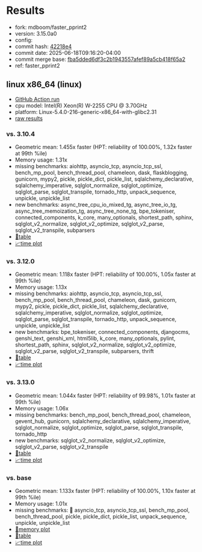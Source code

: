 # Results

- fork: mdboom/faster_pprint2
- version: 3.15.0a0
- config: 
- commit hash: [42218e4](https://github.com/mdboom/cpython/commit/42218e4)
- commit date: 2025-06-18T09:16:20-04:00
- commit merge base: [fba5dded6df3c2b1943557afef89a5cb418f65a2](https://github.com/python/cpython/commit/fba5dded6df3c2b1943557afef89a5cb418f65a2)
- ref: faster_pprint2

## linux x86_64 (linux)

- [GitHub Action run](https://github.com/faster-cpython/benchmarking/actions/runs/15733947517)
- cpu model: Intel(R) Xeon(R) W-2255 CPU @ 3.70GHz
- platform: Linux-5.4.0-216-generic-x86_64-with-glibc2.31
- [raw results](bm-20250618-linux-x86_64-mdboom-faster_pprint2-3.15.0a0-42218e4.json)

### vs. 3.10.4

- Geometric mean: 1.455x faster (HPT: reliability of 100.00%, 1.32x faster at 99th %ile)
- Memory usage: 1.31x
- missing benchmarks: aiohttp, asyncio_tcp, asyncio_tcp_ssl, bench_mp_pool, bench_thread_pool, chameleon, dask, flaskblogging, gunicorn, mypy2, pickle, pickle_dict, pickle_list, sqlalchemy_declarative, sqlalchemy_imperative, sqlglot_normalize, sqlglot_optimize, sqlglot_parse, sqlglot_transpile, tornado_http, unpack_sequence, unpickle, unpickle_list
- new benchmarks: async_tree_cpu_io_mixed_tg, async_tree_io_tg, async_tree_memoization_tg, async_tree_none_tg, bpe_tokeniser, connected_components, k_core, many_optionals, shortest_path, sphinx, sqlglot_v2_normalize, sqlglot_v2_optimize, sqlglot_v2_parse, sqlglot_v2_transpile, subparsers
- [📄table](bm-20250618-linux-x86_64-mdboom-faster_pprint2-3.15.0a0-42218e4-vs-3.10.4.md)
- [📈time plot](bm-20250618-linux-x86_64-mdboom-faster_pprint2-3.15.0a0-42218e4-vs-3.10.4.svg)

### vs. 3.12.0

- Geometric mean: 1.118x faster (HPT: reliability of 100.00%, 1.05x faster at 99th %ile)
- Memory usage: 1.13x
- missing benchmarks: aiohttp, asyncio_tcp, asyncio_tcp_ssl, bench_mp_pool, bench_thread_pool, chameleon, dask, gunicorn, mypy2, pickle, pickle_dict, pickle_list, sqlalchemy_declarative, sqlalchemy_imperative, sqlglot_normalize, sqlglot_optimize, sqlglot_parse, sqlglot_transpile, tornado_http, unpack_sequence, unpickle, unpickle_list
- new benchmarks: bpe_tokeniser, connected_components, djangocms, genshi_text, genshi_xml, html5lib, k_core, many_optionals, pylint, shortest_path, sphinx, sqlglot_v2_normalize, sqlglot_v2_optimize, sqlglot_v2_parse, sqlglot_v2_transpile, subparsers, thrift
- [📄table](bm-20250618-linux-x86_64-mdboom-faster_pprint2-3.15.0a0-42218e4-vs-3.12.0.md)
- [📈time plot](bm-20250618-linux-x86_64-mdboom-faster_pprint2-3.15.0a0-42218e4-vs-3.12.0.svg)

### vs. 3.13.0

- Geometric mean: 1.044x faster (HPT: reliability of 99.98%, 1.01x faster at 99th %ile)
- Memory usage: 1.06x
- missing benchmarks: bench_mp_pool, bench_thread_pool, chameleon, gevent_hub, gunicorn, sqlalchemy_declarative, sqlalchemy_imperative, sqlglot_normalize, sqlglot_optimize, sqlglot_parse, sqlglot_transpile, tornado_http
- new benchmarks: sqlglot_v2_normalize, sqlglot_v2_optimize, sqlglot_v2_parse, sqlglot_v2_transpile
- [📄table](bm-20250618-linux-x86_64-mdboom-faster_pprint2-3.15.0a0-42218e4-vs-3.13.0.md)
- [📈time plot](bm-20250618-linux-x86_64-mdboom-faster_pprint2-3.15.0a0-42218e4-vs-3.13.0.svg)

### vs. base

- Geometric mean: 1.133x faster (HPT: reliability of 100.00%, 1.10x faster at 99th %ile)
- Memory usage: 1.01x
- missing benchmarks: 🔴 asyncio_tcp, asyncio_tcp_ssl, bench_mp_pool, bench_thread_pool, pickle, pickle_dict, pickle_list, unpack_sequence, unpickle, unpickle_list
- [🧠memory plot](bm-20250618-linux-x86_64-mdboom-faster_pprint2-3.15.0a0-42218e4-vs-base-mem.svg)
- [📄table](bm-20250618-linux-x86_64-mdboom-faster_pprint2-3.15.0a0-42218e4-vs-base.md)
- [📈time plot](bm-20250618-linux-x86_64-mdboom-faster_pprint2-3.15.0a0-42218e4-vs-base.svg)

